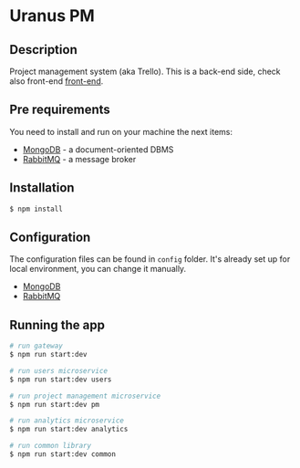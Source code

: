# Uranus PM

## Description
Project management system (aka Trello).
This is a back-end side, check also 
front-end [front-end](https://github.com/16artemiy16/uranus-pm-front). 

## Pre requirements
You need to install and run on your machine the next items: 
- [MongoDB](https://docs.mongodb.com/manual/installation/) - a document-oriented DBMS
- [RabbitMQ](https://www.rabbitmq.com/download.html) - a message broker

## Installation

```bash
$ npm install
```

## Configuration
The configuration files can be found in `config` folder.
It's already set up for local environment, you can change it manually.

- [MongoDB](config/mongo.config.ts)
- [RabbitMQ](config/rabbit.config.ts)

## Running the app

```bash
# run gateway
$ npm run start:dev

# run users microservice
$ npm run start:dev users

# run project management microservice
$ npm run start:dev pm

# run analytics microservice
$ npm run start:dev analytics

# run common library
$ npm run start:dev common
```
